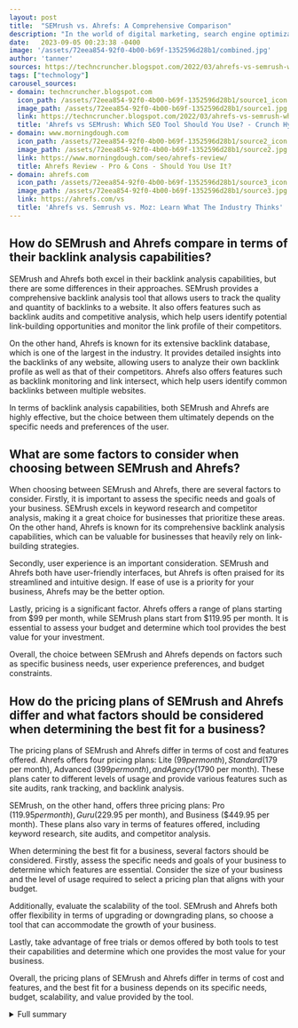 ```yaml
---
layout: post
title:  "SEMrush vs. Ahrefs: A Comprehensive Comparison"
description: "In the world of digital marketing, search engine optimization (SEO) plays a pivotal role in driving organic traffic and improving online visibility. Two popular SEO tools that have gained significant attention in recent years are SEMrush and Ahrefs. Both tools offer a wide range of features and capabilities that help marketers and SEO professionals in their efforts. In this article, we will provide a comprehensive comparison of SEMrush and Ahrefs to help readers choose the best tool for their needs."
date:   2023-09-05 00:23:38 -0400
image: '/assets/72eea854-92f0-4b00-b69f-1352596d28b1/combined.jpg'
author: 'tanner'
sources: https://techncruncher.blogspot.com/2022/03/ahrefs-vs-semrush-which-seo-tool-should.html https://www.getapp.com/marketing-software/a/semrush/reviews/ https://www.morningdough.com/seo/ahrefs-review/ https://ahrefs.com/vs https://ahrefs.com/vs https://backlinko.com/ahrefs-vs-semrush
tags: ["technology"]
carousel_sources:
- domain: techncruncher.blogspot.com
  icon_path: /assets/72eea854-92f0-4b00-b69f-1352596d28b1/source1_icon.jpg
  image_path: /assets/72eea854-92f0-4b00-b69f-1352596d28b1/source1.jpg
  link: https://techncruncher.blogspot.com/2022/03/ahrefs-vs-semrush-which-seo-tool-should.html
  title: 'Ahrefs vs SEMrush: Which SEO Tool Should You Use? - Crunch Hype'
- domain: www.morningdough.com
  icon_path: /assets/72eea854-92f0-4b00-b69f-1352596d28b1/source2_icon.jpg
  image_path: /assets/72eea854-92f0-4b00-b69f-1352596d28b1/source2.jpg
  link: https://www.morningdough.com/seo/ahrefs-review/
  title: Ahrefs Review - Pro & Cons - Should You Use It?
- domain: ahrefs.com
  icon_path: /assets/72eea854-92f0-4b00-b69f-1352596d28b1/source3_icon.jpg
  image_path: /assets/72eea854-92f0-4b00-b69f-1352596d28b1/source3.jpg
  link: https://ahrefs.com/vs
  title: 'Ahrefs vs. Semrush vs. Moz: Learn What The Industry Thinks'
---
```


## How do SEMrush and Ahrefs compare in terms of their backlink analysis capabilities?
SEMrush and Ahrefs both excel in their backlink analysis capabilities, but there are some differences in their approaches. SEMrush provides a comprehensive backlink analysis tool that allows users to track the quality and quantity of backlinks to a website. It also offers features such as backlink audits and competitive analysis, which help users identify potential link-building opportunities and monitor the link profile of their competitors.

On the other hand, Ahrefs is known for its extensive backlink database, which is one of the largest in the industry. It provides detailed insights into the backlinks of any website, allowing users to analyze their own backlink profile as well as that of their competitors. Ahrefs also offers features such as backlink monitoring and link intersect, which help users identify common backlinks between multiple websites.

In terms of backlink analysis capabilities, both SEMrush and Ahrefs are highly effective, but the choice between them ultimately depends on the specific needs and preferences of the user.

## What are some factors to consider when choosing between SEMrush and Ahrefs?
When choosing between SEMrush and Ahrefs, there are several factors to consider. Firstly, it is important to assess the specific needs and goals of your business. SEMrush excels in keyword research and competitor analysis, making it a great choice for businesses that prioritize these areas. On the other hand, Ahrefs is known for its comprehensive backlink analysis capabilities, which can be valuable for businesses that heavily rely on link-building strategies.

Secondly, user experience is an important consideration. SEMrush and Ahrefs both have user-friendly interfaces, but Ahrefs is often praised for its streamlined and intuitive design. If ease of use is a priority for your business, Ahrefs may be the better option.

Lastly, pricing is a significant factor. Ahrefs offers a range of plans starting from $99 per month, while SEMrush plans start from $119.95 per month. It is essential to assess your budget and determine which tool provides the best value for your investment.

Overall, the choice between SEMrush and Ahrefs depends on factors such as specific business needs, user experience preferences, and budget constraints.

## How do the pricing plans of SEMrush and Ahrefs differ and what factors should be considered when determining the best fit for a business?
The pricing plans of SEMrush and Ahrefs differ in terms of cost and features offered. Ahrefs offers four pricing plans: Lite ($99 per month), Standard ($179 per month), Advanced ($399 per month), and Agency ($1790 per month). These plans cater to different levels of usage and provide various features such as site audits, rank tracking, and backlink analysis.

SEMrush, on the other hand, offers three pricing plans: Pro ($119.95 per month), Guru ($229.95 per month), and Business ($449.95 per month). These plans also vary in terms of features offered, including keyword research, site audits, and competitor analysis.

When determining the best fit for a business, several factors should be considered. Firstly, assess the specific needs and goals of your business to determine which features are essential. Consider the size of your business and the level of usage required to select a pricing plan that aligns with your budget.

Additionally, evaluate the scalability of the tool. SEMrush and Ahrefs both offer flexibility in terms of upgrading or downgrading plans, so choose a tool that can accommodate the growth of your business.

Lastly, take advantage of free trials or demos offered by both tools to test their capabilities and determine which one provides the most value for your business.

Overall, the pricing plans of SEMrush and Ahrefs differ in terms of cost and features, and the best fit for a business depends on its specific needs, budget, scalability, and value provided by the tool.


<details>
        <summary>Full summary</summary>
<p>SEMrush vs. Ahrefs: A Comprehensive Comparison</p>
<p>Introduction</p>
<p>In the world of digital marketing, search engine optimization (SEO) plays a pivotal role in driving organic traffic and improving online visibility. Two popular SEO tools that have gained significant attention in recent years are SEMrush and Ahrefs. Both tools offer a wide range of features and capabilities that help marketers and SEO professionals in their efforts. In this article, we will provide a comprehensive comparison of SEMrush and Ahrefs to help readers choose the best tool for their needs.</p>
<p>Features and Capabilities</p>
<p>SEMrush is a popular SEO tool with a wide range of features. One of its standout features is the SEO Keyword Magic tool, which offers over 20 billion Google-approved keywords. On the other hand, Ahrefs is a leading SEO platform with a keyword index of over 10.3 billion keywords.</p>
<p>User Interface and Navigation</p>
<p>Both tools have user-friendly dashboards, but Ahrefs is often praised for its less cluttered and easier-to-navigate interface. This can be beneficial for users who prefer a streamlined and intuitive user experience.</p>
<p>Rank Tracking</p>
<p>Ahrefs Rank Tracker and SEMrush Position Tracking are two tools used to track search engine rankings. Both tools provide valuable insights into keyword rankings and SERP (Search Engine Results Page) performance.</p>
<p>Keyword Research</p>
<p>Both tools offer comprehensive keyword research features. SEMrush provides more keyword suggestions, making it a preferred choice for users who prioritize generating a vast pool of keyword ideas for their SEO strategies.</p>
<p>Competitor Analysis</p>
<p>SEMrush and Ahrefs both offer competitor analysis tools. However, SEMrush provides more dedicated features in this area, giving users a deeper understanding of their competitors' strategies and tactics.</p>
<p>Pricing</p>
<p>When it comes to pricing, Ahrefs offers a range of plans starting from $99 to $1790 per month. On the other hand, SEMrush offers plans ranging from $119.95 to $449.95 per month. The pricing plans of both tools cater to different budgets and business sizes.</p>
<p>Conclusion</p>
<p>In conclusion, SEMrush and Ahrefs are two powerful SEO tools that provide a wide range of features and capabilities. SEMrush excels in its keyword research capabilities and competitor analysis features, while Ahrefs is praised for its user-friendly interface and comprehensive backlink analysis. Ultimately, the choice between SEMrush and Ahrefs depends on individual preferences, specific needs, and budget constraints. Regardless of the tool chosen, both SEMrush and Ahrefs can significantly enhance SEO efforts and help drive organic traffic and improve online visibility.</p>
<p>References:</p>
<ol>
<li>AHrefs Review – Pro &amp; Cons – Should You Use It?</li>
<li>Comparison of AHref and SEMrush</li>
<li>Article on analyzing search engine results pages (SERPs)</li>
<li>Article about analyzing search engine results page (SERP) for rankings and keyword similarities</li>
<li>Article comparing SEMrush and Ahrefs SEO tools</li>
</ol>
</details>
